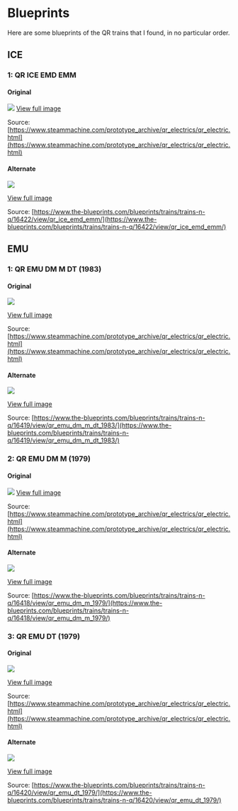 # Blueprints

Here are some blueprints of the QR trains that I found, in no particular order.

## ICE

### 1: QR ICE EMD EMM

#### Original

![](../media/Blueprints/QR_ICE_EMD_EMM.jpg)
[View full image](../media/Blueprints/QR_ICE_EMD_EMM.jpg)

Source: [https://www.steammachine.com/prototype_archive/qr_electrics/qr_electric.html](https://www.steammachine.com/prototype_archive/qr_electrics/qr_electric.html)

#### Alternate

![](../media/Blueprints/qr-ice-emd-emm.gif)

[View full image](../media/Blueprints/qr-ice-emd-emm.gif)

Source: [https://www.the-blueprints.com/blueprints/trains/trains-n-q/16422/view/qr_ice_emd_emm/](https://www.the-blueprints.com/blueprints/trains/trains-n-q/16422/view/qr_ice_emd_emm/)

## EMU

### 1: QR EMU DM M DT (1983)

#### Original

![](../media/Blueprints/QR_EMU_DM_M_DT_1983.jpg)

[View full image](../media/Blueprints/QR_EMU_DM_M_DT_1983.jpg)

Source: [https://www.steammachine.com/prototype_archive/qr_electrics/qr_electric.html](https://www.steammachine.com/prototype_archive/qr_electrics/qr_electric.html)

#### Alternate

![](../media/Blueprints/qr-emu-dm-m-dt-1983.gif)

[View full image](../media/Blueprints/qr-emu-dm-m-dt-1983.gif)

Source: [https://www.the-blueprints.com/blueprints/trains/trains-n-q/16419/view/qr_emu_dm_m_dt_1983/](https://www.the-blueprints.com/blueprints/trains/trains-n-q/16419/view/qr_emu_dm_m_dt_1983/)

### 2: QR EMU DM M (1979)

#### Original

![](../media/Blueprints/QR_EMU_DM_M_1979.jpg)
[View full image](../media/Blueprints/QR_EMU_DM_M_1979.jpg)

Source: [https://www.steammachine.com/prototype_archive/qr_electrics/qr_electric.html](https://www.steammachine.com/prototype_archive/qr_electrics/qr_electric.html)

#### Alternate

![](../media/Blueprints/qr-emu-dm-m-1979.gif)

[View full image](../media/Blueprints/qr-emu-dm-m-1979.gif)

Source: [https://www.the-blueprints.com/blueprints/trains/trains-n-q/16418/view/qr_emu_dm_m_1979/](https://www.the-blueprints.com/blueprints/trains/trains-n-q/16418/view/qr_emu_dm_m_1979/)

### 3: QR EMU DT (1979)

#### Original

![](../media/Blueprints/QR_EMU_DT_1979.jpg)

[View full image](../media/Blueprints/QR_EMU_DT_1979.jpg)

Source: [https://www.steammachine.com/prototype_archive/qr_electrics/qr_electric.html](https://www.steammachine.com/prototype_archive/qr_electrics/qr_electric.html)

#### Alternate

![](../media/Blueprints/qr-emu-dt-1979.gif)

[View full image](../media/Blueprints/qr-emu-dt-1979.gif)

Source: [https://www.the-blueprints.com/blueprints/trains/trains-n-q/16420/view/qr_emu_dt_1979/](https://www.the-blueprints.com/blueprints/trains/trains-n-q/16420/view/qr_emu_dt_1979/)
